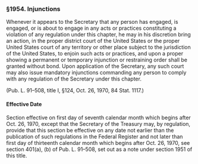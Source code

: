 ### §1954. Injunctions ###

Whenever it appears to the Secretary that any person has engaged, is engaged, or is about to engage in any acts or practices constituting a violation of any regulation under this chapter, he may in his discretion bring an action, in the proper district court of the United States or the proper United States court of any territory or other place subject to the jurisdiction of the United States, to enjoin such acts or practices, and upon a proper showing a permanent or temporary injunction or restraining order shall be granted without bond. Upon application of the Secretary, any such court may also issue mandatory injunctions commanding any person to comply with any regulation of the Secretary under this chapter.

(Pub. L. 91–508, title I, §124, Oct. 26, 1970, 84 Stat. 1117.)

#### Effective Date ####

Section effective on first day of seventh calendar month which begins after Oct. 26, 1970, except that the Secretary of the Treasury may, by regulation, provide that this section be effective on any date not earlier than the publication of such regulations in the Federal Register and not later than first day of thirteenth calendar month which begins after Oct. 26, 1970, see section 401(a), (b) of Pub. L. 91–508, set out as a note under section 1951 of this title.